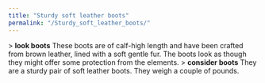 ```yaml
---
title: "Sturdy soft leather boots"
permalink: "/Sturdy_soft_leather_boots/"
---
```


\> **look boots**
These boots are of calf-high length and have been crafted from brown
leather,
lined with a soft gentle fur. The boots look as though they might offer
some
protection from the elements.
\> **consider boots**
They are a sturdy pair of soft leather boots.
They weigh a couple of pounds.